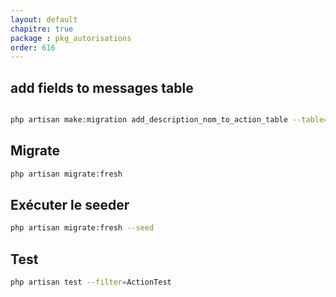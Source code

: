 ```yaml
---
layout: default
chapitre: true
package : pkg_autorisations
order: 616
---
```




## add fields to messages table
````bash

php artisan make:migration add_description_nom_to_action_table --table=action
````

## Migrate

````bash
php artisan migrate:fresh

````

## Exécuter le seeder

````bash
php artisan migrate:fresh --seed 
````

## Test

````bash
php artisan test --filter=ActionTest 
````
